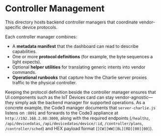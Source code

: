 # Controller Management

This directory hosts backend controller managers that coordinate vendor-specific device protocols.

Each controller manager combines:
- A **metadata manifest** that the dashboard can read to describe capabilities.
- One or more **protocol definitions** (for example, the byte sequences a light expects).
- Optional **helper utilities** for translating generic intents into vendor commands.
- **Operational runbooks** that capture how the Charlie server proxies traffic to the physical controller.

Keeping the protocol definition beside the controller manager ensures that UI components such as the IoT Devices card can stay vendor-agnostic—they simply ask the backend manager for supported operations. As a concrete example, the Code3 manager documents that `server-charlie.js` listens on `:8091` and forwards to the Code3 appliance at `http://192.168.2.80:3000`, along with the required endpoints (`/healthz`, `/api/devicedatas`, `/api/devicedatas/device/:id`, `/controller/plans`, `/controller/sched`) and HEX payload format (`[CW][WW][BL][RD][00][00]`).
